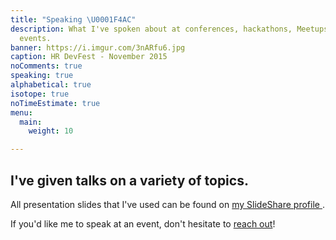 ```yaml
---
title: "Speaking \U0001F4AC️"
description: What I've spoken about at conferences, hackathons, Meetups and other
  events.
banner: https://i.imgur.com/3nARfu6.jpg
caption: HR DevFest - November 2015
noComments: true
speaking: true
alphabetical: true
isotope: true
noTimeEstimate: true
menu:
  main:
    weight: 10

---
```

## I've given talks on a variety of topics.

All presentation slides that I've used can be found on <a href="//slideshare.net/fvcproductions" target="_blank" rel="noopener">my SlideShare profile <i class="fab fa-slideshare"></i></a>.

If you'd like me to speak at an event, don't hesitate to [reach out](/contact)!
